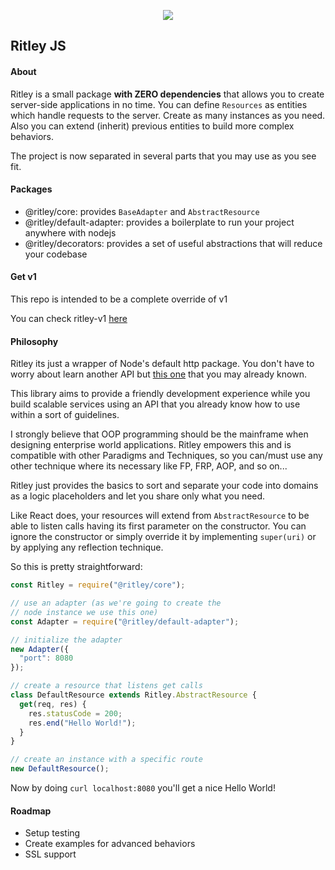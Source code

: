 <p align="center">
  <a><img src="https://i.imgur.com/6BKD8jW.png"></a>
  <h2>Ritley JS</h2>
</p>

#### About
Ritley is a small package __with ZERO dependencies__ that allows you to create server-side applications in no time. You can define `Resources` as entities which handle requests to the server. Create as many instances as you need. Also you can extend (inherit) previous entities to build more complex behaviors.

The project is now separated in several parts that you may use as you see fit.

#### Packages

- @ritley/core: provides `BaseAdapter` and `AbstractResource`
- @ritley/default-adapter: provides a boilerplate to run your project anywhere with nodejs
- @ritley/decorators: provides a set of useful abstractions that will reduce your codebase

#### Get v1

This repo is intended to be a complete override of v1

You can check ritley-v1 [here](https://github.com/k1r0s/ritley-v1)

#### Philosophy

Ritley its just a wrapper of Node's default http package. You don't have to worry about learn another API but [this one](https://nodejs.org/api/http.html) that you may already known.

This library aims to provide a friendly development experience while you build scalable services using an API that you already know how to use within a sort of guidelines.

I strongly believe that OOP programming should be the mainframe when designing enterprise world applications. Ritley empowers this and is compatible with other Paradigms and Techniques, so you can/must use any other technique where its necessary like FP, FRP, AOP, and so on...

Ritley just provides the basics to sort and separate your code into domains as a logic placeholders and let you share only what you need.

Like React does, your resources will extend from `AbstractResource` to be able to listen calls having its first parameter on the constructor. You can ignore the constructor or simply override it by implementing `super(uri)` or by applying any reflection technique.

So this is pretty straightforward:

```javascript
const Ritley = require("@ritley/core");

// use an adapter (as we're going to create the
// node instance we use this one)
const Adapter = require("@ritley/default-adapter");

// initialize the adapter
new Adapter({
  "port": 8080
});

// create a resource that listens get calls
class DefaultResource extends Ritley.AbstractResource {
  get(req, res) {
    res.statusCode = 200;
    res.end("Hello World!");
  }
}

// create an instance with a specific route
new DefaultResource();
```

Now by doing `curl localhost:8080` you'll get a nice Hello World!

#### Roadmap
- Setup testing
- Create examples for advanced behaviors
- SSL support
